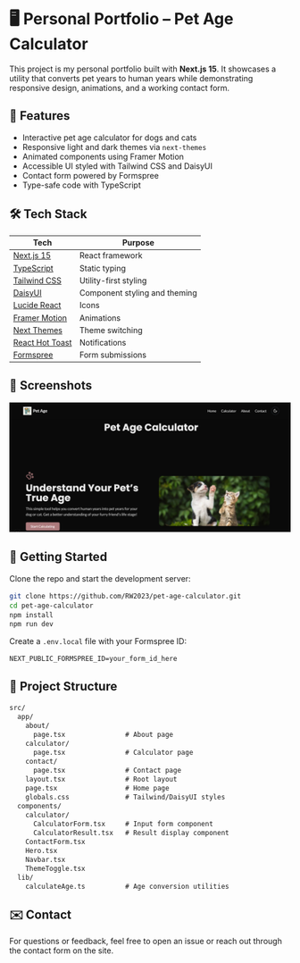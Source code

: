 # 🖥️ Personal Portfolio – Pet Age Calculator

This project is my personal portfolio built with **Next.js 15**. It showcases a utility that converts pet years to human years while demonstrating responsive design, animations, and a working contact form.

## 🌟 Features
- Interactive pet age calculator for dogs and cats
- Responsive light and dark themes via `next-themes`
- Animated components using Framer Motion
- Accessible UI styled with Tailwind CSS and DaisyUI
- Contact form powered by Formspree
- Type-safe code with TypeScript

## 🛠 Tech Stack
| Tech | Purpose |
|------|---------|
| [Next.js 15](https://nextjs.org/) | React framework |
| [TypeScript](https://www.typescriptlang.org/) | Static typing |
| [Tailwind CSS](https://tailwindcss.com/) | Utility-first styling |
| [DaisyUI](https://daisyui.com/) | Component styling and theming |
| [Lucide React](https://lucide.dev/) | Icons |
| [Framer Motion](https://www.framer.com/motion/) | Animations |
| [Next Themes](https://github.com/pacocoursey/next-themes) | Theme switching |
| [React Hot Toast](https://react-hot-toast.com/) | Notifications |
| [Formspree](https://formspree.io/) | Form submissions |

## 📸 Screenshots
![Portfolio Screenshot](/public/Screenshot.png)

## 🚀 Getting Started
Clone the repo and start the development server:

```bash
git clone https://github.com/RW2023/pet-age-calculator.git
cd pet-age-calculator
npm install
npm run dev
```

Create a `.env.local` file with your Formspree ID:

```env
NEXT_PUBLIC_FORMSPREE_ID=your_form_id_here
```

## 📂 Project Structure
```
src/
  app/
    about/
      page.tsx               # About page
    calculator/
      page.tsx               # Calculator page
    contact/
      page.tsx               # Contact page
    layout.tsx               # Root layout
    page.tsx                 # Home page
    globals.css              # Tailwind/DaisyUI styles
  components/
    calculator/
      CalculatorForm.tsx     # Input form component
      CalculatorResult.tsx   # Result display component
    ContactForm.tsx
    Hero.tsx
    Navbar.tsx
    ThemeToggle.tsx
  lib/
    calculateAge.ts          # Age conversion utilities
```

## ✉️ Contact
For questions or feedback, feel free to open an issue or reach out through the contact form on the site.

